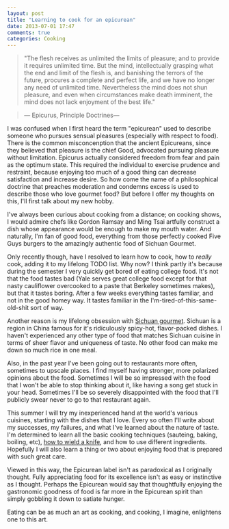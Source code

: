 ```yaml
---
layout: post
title: "Learning to cook for an epicurean"
date: 2013-07-01 17:47
comments: true
categories: Cooking
---
```

>"The flesh receives as unlimited the limits of pleasure; and to provide it requires unlimited time. But the mind, intellectually grasping what the end and limit of the flesh is, and banishing the terrors of the future, procures a complete and perfect life, and we have no longer any need of unlimited time. Nevertheless the mind does not shun pleasure, and even when circumstances make death imminent, the mind does not lack enjoyment of the best life."

>— Epicurus, Principle Doctrines—

I was confused when I first heard the term "epicurean" used to describe someone who pursues sensual pleasures (especially with respect to food). There is the common misconcenption that the ancient Epicureans, since they believed that pleasure is the chief Good, advocated pursuing pleasure without limitation. Epicurus actually considered freedom from fear and pain as the optimum state. This required the individual to exercise prudence and restraint, because enjoying too much of a good thing can decrease satisfaction and increase desire. So how come the name of a philosophical doctrine that preaches moderation and condemns excess is used to describe those who love gourmet food? But before I offer my thoughts on this, I'll first talk about my new hobby.

I've always been curious about cooking from a distance; on cooking shows, I would admire chefs like Gordon Ramsay and Ming Tsai artfully construct a dish whose appearance would be enough to make my mouth water. And naturally, I'm fan of good food, everything from those perfectly cooked Five Guys burgers to the amazingly authentic food of Sichuan Gourmet.

Only recently though, have I resolved to learn how to cook, how to *really* cook, adding it to my lifelong TODO list. Why now? I think partly it's because during the semester I very quickly get bored of eating college food. It's not that the food tastes bad (Yale serves great college food except for that nasty cauliflower overcooked to a paste that Berkeley sometimes makes), but that it tastes boring. After a few weeks everything tastes familiar, and not in the good homey way. It tastes familiar in the I'm-tired-of-this-same-old-shit sort of way.

Another reason is my lifelong obsession with [Sichuan gourmet](http://en.wikipedia.org/wiki/Szechuan_cuisine). Sichuan is a region in China famous for it's ridiculously spicy-hot, flavor-packed dishes. I haven't experienced any other type of food that matches Sichuan cuisine in terms of sheer flavor and uniqueness of taste. No other food can make me down so much rice in one meal.

Also, in the past year I've been going out to restaurants more often, sometimes to upscale places. I find myself having stronger, more polarized opinions about the food. Sometimes I will be so impressed with the food that I won't be able to stop thinking about it, like having a song get stuck in your head. Sometimes I'll be so severely disappointed with the food that I'll publicly swear never to go to that restaurant again.

This summer I will try my inexperienced hand at the world's various cuisines, starting with the dishes that I love. Every so often I'll write about my successes, my failures, and what I've learned about the nature of taste. I'm determined to learn all the basic cooking techniques (sauteing, baking, boiling, etc), [how to wield a knife](http://www.youtube.com/watch?v=RjWkO9A-Ckk), and how to use different ingredients. Hopefully I will also learn a thing or two about enjoying food that is prepared with such great care.

Viewed in this way, the Epicurean label isn't as paradoxical as I originally thought. Fully appreciating food for its excellence isn't as easy or instinctive as I thought. Perhaps the Epicurean would say that thoughtfully enjoying the gastronomic goodness of food is far more in the Epicurean spirit than simply gobbling it down to satiate hunger.

Eating can be as much an art as cooking, and cooking, I imagine, enlightens one to this art.